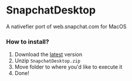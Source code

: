 # SnapchatDesktop
A nativefier port of web.snapchat.com for MacOS

### How to install?
1. Download the [latest](https://github.com/jorismertz/SnapchatDesktop/releases/tag/v1.0.1) version
2. Unzip `SnapchatDesktop.zip`
3. Move folder to where you'd like to execute it
4. Done!
